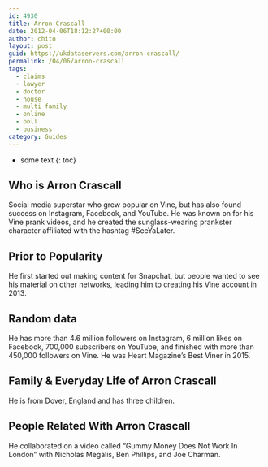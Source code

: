 ```yaml
---
id: 4930
title: Arron Crascall
date: 2012-04-06T18:12:27+00:00
author: chito
layout: post
guid: https://ukdataservers.com/arron-crascall/
permalink: /04/06/arron-crascall
tags:
  - claims
  - lawyer
  - doctor
  - house
  - multi family
  - online
  - poll
  - business
category: Guides
---
```


* some text
{: toc}
          
          
## Who is  Arron Crascall
                  
                  
                  
Social media superstar who grew popular on Vine, but has also found success on Instagram, Facebook, and YouTube. He was known on for his Vine prank videos, and he created the sunglass-wearing prankster character affiliated with the hashtag #SeeYaLater.
                  
                
                
                
## Prior to Popularity 
                  
                  
                  
He first started out making content for Snapchat, but people wanted to see his material on other networks, leading him to creating his Vine account in 2013.
                  
                
                
                
## Random data 
                  
                  
                  
He has more than 4.6 million followers on Instagram, 6 million likes on Facebook, 700,000 subscribers on YouTube, and finished with more than 450,000 followers on Vine. He was Heart Magazine&#8217;s Best Viner in 2015.
                  
                
                
                
## Family & Everyday Life of Arron Crascall
                  
                  
                  
He is from Dover, England and has three children.
                  
                
                
                
## People Related With  Arron Crascall
                  
                  
                  
He collaborated on a video called &#8220;Gummy Money Does Not Work In London&#8221; with Nicholas Megalis, Ben Phillips, and Joe Charman.
                  
                
              
            
          
          
          
    
    
  
